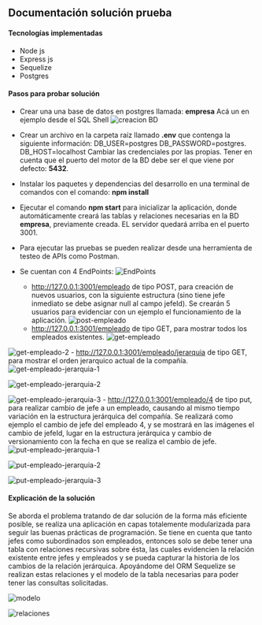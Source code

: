 ## Documentación solución prueba
#### Tecnologías implementadas
- Node js
- Express js
- Sequelize
- Postgres

#### Pasos para probar solución
- Crear una una base de datos en postgres llamada: **empresa**
 Acá un en ejemplo desde el SQL Shell
![creacion BD](https://github.com/gErsinho11/jerarquia-empleados-middle-fs/assets/90161649/0f7ef33c-0b47-4f8f-8106-699998584bd5)
		
- Crear un archivo en la carpeta raíz llamado **.env** que contenga la siguiente información:
		DB_USER=postgres
		DB_PASSWORD=postgres.
		DB_HOST=localhost
Cambiar las credenciales por las propias. Tener en cuenta que el puerto del motor de la BD debe ser el que viene por defecto: **5432**.
- Instalar los paquetes y dependencias del desarrollo en una terminal de comandos con el comando: **npm install**
- Ejecutar el comando **npm start** para inicializar la aplicación, donde automáticamente creará las tablas y relaciones necesarias en la BD **empresa**, previamente creada. EL servidor quedará arriba en el puerto 3001.
- Para ejecutar las pruebas se pueden realizar desde una herramienta de testeo de APIs como Postman.
- Se cuentan con 4 EndPoints:
![EndPoints](https://github.com/gErsinho11/jerarquia-empleados-middle-fs/assets/90161649/3d7e4325-716e-445b-92a6-d256a3469602)
	- http://127.0.0.1:3001/empleado  de tipo POST, para creación de nuevos usuarios, con la siguiente estructura (sino tiene jefe inmediato se debe asignar null al campo jefeId). Se crearán 5 usuarios para evidenciar con un ejemplo el funcionamiento de la aplicación.
![post-empleado](https://github.com/gErsinho11/jerarquia-empleados-middle-fs/assets/90161649/e01c8eb2-c4f6-4c0a-9665-389b10088e61)
	- http://127.0.0.1:3001/empleado de tipo GET, para mostrar todos los empleados existentes.
![get-empleado](https://github.com/gErsinho11/jerarquia-empleados-middle-fs/assets/90161649/28e315c9-0020-4d66-9a60-4501e95b22a6)

![get-empleado-2](https://github.com/gErsinho11/jerarquia-empleados-middle-fs/assets/90161649/744c5978-1c28-4159-8a4f-30a83db37ca5)
	- http://127.0.0.1:3001/empleado/jerarquia de tipo GET, para mostrar el orden jerarquico actual de la compañía.
![get-empleado-jerarquia-1](https://github.com/gErsinho11/jerarquia-empleados-middle-fs/assets/90161649/b6cb68ae-76eb-4bb5-814c-30eca5209f64)

![get-empleado-jerarquia-2](https://github.com/gErsinho11/jerarquia-empleados-middle-fs/assets/90161649/ee9fa14a-b3d3-4b53-87c6-f1a16aa708be)

![get-empleado-jerarquia-3](https://github.com/gErsinho11/jerarquia-empleados-middle-fs/assets/90161649/64f6dd3c-4613-40d6-a69e-cebabff21f26)
	- http://127.0.0.1:3001/empleado/4 de tipo put, para realizar cambio de jefe a un empleado, causando al mismo tiempo variación en la estructura jerárquica del compañía. Se realizará como ejemplo el cambio de jefe del empleado 4, y se mostrará en las imágenes el cambio de jefeId, lugar en la estructura jerárquica y cambio de versionamiento con la fecha en que se realiza el cambio de jefe.
![put-empleado-jerarquia-1](https://github.com/gErsinho11/jerarquia-empleados-middle-fs/assets/90161649/8e26e540-dd92-4f5c-bf1e-2dd2b2ed4693)

![put-empleado-jerarquia-2](https://github.com/gErsinho11/jerarquia-empleados-middle-fs/assets/90161649/92be1976-ee73-496b-a11a-82662d6a472e)

![put-empleado-jerarquia-3](https://github.com/gErsinho11/jerarquia-empleados-middle-fs/assets/90161649/c71c6940-d33b-455d-9f2e-3980dce3e1a9)

#### Explicación de la solución
Se aborda el problema tratando de dar solución de la forma más eficiente posible, se realiza una aplicación en capas totalemente modularizada para seguir las buenas prácticas de programación. Se tiene en cuenta que tanto jefes como subordinados son empleados, entonces solo se debe tener una tabla con relaciones recursivas sobre ésta, las cuales evidencien la relación existente entre jefes y empleados y se pueda capturar la historia de los cambios de la relación jerárquica. Apoyándome del ORM Sequelize se realizan estas relaciones y el modelo de la tabla necesarias para poder tener las consultas solicitadas.

![modelo](https://github.com/gErsinho11/jerarquia-empleados-middle-fs/assets/90161649/789384d4-4a5e-4efe-a81e-3871039f8caf)

![relaciones](https://github.com/gErsinho11/jerarquia-empleados-middle-fs/assets/90161649/c2de6460-b764-4698-b8cc-a9443c6a13a8)
